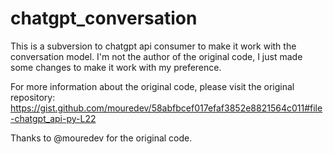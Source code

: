 # chatgpt_conversation

This is a subversion to chatgpt api consumer to make it work with the conversation model.
I'm not the author of the original code, I just made some changes to make it work with my preference.

For more information about the original code, please visit the original repository:
https://gist.github.com/mouredev/58abfbcef017efaf3852e8821564c011#file-chatgpt_api-py-L22

Thanks to @mouredev for the original code.
